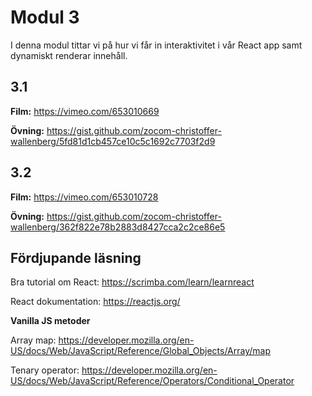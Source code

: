 
# Modul 3

I denna modul tittar vi på hur vi får in interaktivitet i vår React app samt dynamiskt renderar innehåll.

## 3.1

**Film:** https://vimeo.com/653010669

**Övning:** https://gist.github.com/zocom-christoffer-wallenberg/5fd81d1cb457ce10c5c1692c7703f2d9

## 3.2

**Film:** https://vimeo.com/653010728

**Övning:** https://gist.github.com/zocom-christoffer-wallenberg/362f822e78b2883d8427cca2c2ce86e5

## Fördjupande läsning

Bra tutorial om React: https://scrimba.com/learn/learnreact

React dokumentation: https://reactjs.org/

**Vanilla JS metoder**

Array map: https://developer.mozilla.org/en-US/docs/Web/JavaScript/Reference/Global_Objects/Array/map

Tenary operator: https://developer.mozilla.org/en-US/docs/Web/JavaScript/Reference/Operators/Conditional_Operator